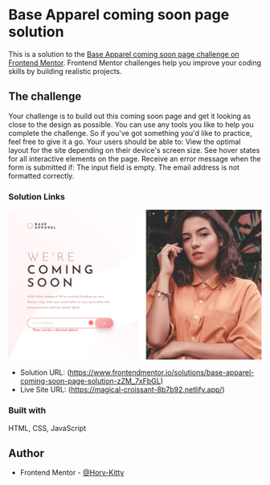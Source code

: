 # Base Apparel coming soon page solution

This is a solution to the [Base Apparel coming soon page challenge on Frontend Mentor](https://www.frontendmentor.io/challenges/base-apparel-coming-soon-page-5d46b47f8db8a7063f9331a0/hub/base-apparel-coming-soon-page-B_t8CozcOm). Frontend Mentor challenges help you improve your coding skills by building realistic projects.

## The challenge

Your challenge is to build out this coming soon page and get it looking as close to the design as possible.
You can use any tools you like to help you complete the challenge. So if you've got something you'd like to practice, feel free to give it a go.
Your users should be able to:
View the optimal layout for the site depending on their device's screen size.
See hover states for all interactive elements on the page.
Receive an error message when the form is submitted if:
The input field is empty.
The email address is not formatted correctly.

### Solution Links

![](src/images/screenshot.jpg)

- Solution URL: (https://www.frontendmentor.io/solutions/base-apparel-coming-soon-page-solution-zZM_7xFbGL)
- Live Site URL: (https://magical-croissant-8b7b92.netlify.app/)

### Built with

HTML, CSS, JavaScript

## Author

- Frontend Mentor - [@Horv-Kitty](https://www.frontendmentor.io/profile/Horv-Kitty)
